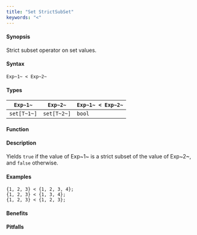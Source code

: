```yaml
---
title: "Set StrictSubSet"
keywords: "<"
---
```


#### Synopsis

Strict subset operator on set values.

#### Syntax

`Exp~1~ < Exp~2~`

#### Types


| `Exp~1~`    |  `Exp~2~`    | `Exp~1~ < Exp~2~`  |
| --- | --- | --- |
| `set[T~1~]` |  `set[T~2~]` | `bool`               |


#### Function

#### Description

Yields `true` if the value of Exp~1~ is a strict subset of the value of Exp~2~,  and `false` otherwise.

#### Examples

```rascal-shell
{1, 2, 3} < {1, 2, 3, 4};
{1, 2, 3} < {1, 3, 4};
{1, 2, 3} < {1, 2, 3};
```

#### Benefits

#### Pitfalls

